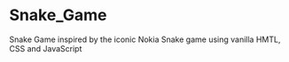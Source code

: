 # Snake_Game
Snake Game inspired by the iconic Nokia Snake game using vanilla HMTL, CSS and JavaScript
